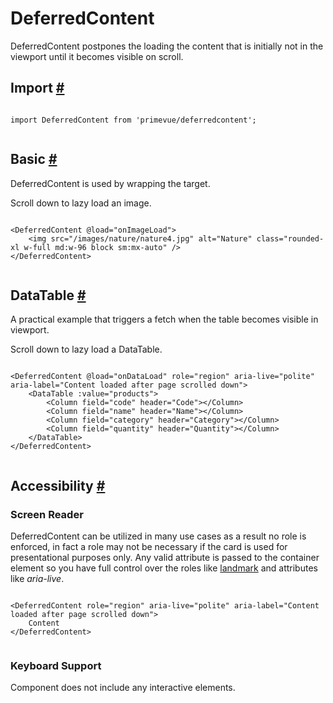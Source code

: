 # DeferredContent

DeferredContent postpones the loading the content that is initially not in the viewport until it becomes visible on scroll.

## Import [#](https://primevue.org/deferredcontent/#import)

```

import DeferredContent from 'primevue/deferredcontent';


```

## Basic [#](https://primevue.org/deferredcontent/#basic)

DeferredContent is used by wrapping the target.

Scroll down to lazy load an image.

```

<DeferredContent @load="onImageLoad">
    <img src="/images/nature/nature4.jpg" alt="Nature" class="rounded-xl w-full md:w-96 block sm:mx-auto" />
</DeferredContent>


```

## DataTable [#](https://primevue.org/deferredcontent/#datatable)

A practical example that triggers a fetch when the table becomes visible in viewport.

Scroll down to lazy load a DataTable.

```

<DeferredContent @load="onDataLoad" role="region" aria-live="polite" aria-label="Content loaded after page scrolled down">
    <DataTable :value="products">
        <Column field="code" header="Code"></Column>
        <Column field="name" header="Name"></Column>
        <Column field="category" header="Category"></Column>
        <Column field="quantity" header="Quantity"></Column>
    </DataTable>
</DeferredContent>


```

## Accessibility [#](https://primevue.org/deferredcontent/#accessibility)

### Screen Reader

DeferredContent can be utilized in many use cases as a result no role is enforced, in fact a role may not be necessary if the card is used for presentational purposes only. Any valid attribute is passed to the container element so you have full control over the roles like [landmark](https://www.w3.org/TR/wai-aria/#landmark) and attributes like *aria-live*.

```

<DeferredContent role="region" aria-live="polite" aria-label="Content loaded after page scrolled down">
    Content
</DeferredContent>


```

### Keyboard Support

Component does not include any interactive elements.